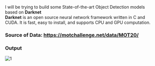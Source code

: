 I will be trying to build some State-of-the-art Object Detection models based on **Darknet** </br>
**Darknet** is an open source neural network framework written in C and CUDA. It is fast, easy to install, and supports CPU and GPU computation.
### Source of Data: https://motchallenge.net/data/MOT20/
### Output
![1](https://github.com/Shaxpy/Robotics-and-AI/blob/master/YOLO/predictions.jpeg)
